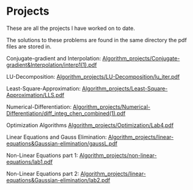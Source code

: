 # Projects
These are all the projects I have worked on to date.

The solutions to these problems are found in the same directory the pdf files are stored in.

Conjugate-gradient and Interpolation:
[Algorithm_projects/Conjugate-gradient&Interpolation/interp1(1).pdf](https://github.com/Ron530/Projects/blob/d84d83384ed4c5d4c0ba535e9f971e2431a40cc2/Algorithm_projects/Conjugate-gradient&Interpolation/interp1(1).pdf)

LU-Decomposition:
[Algorithm_projects/LU-Decomposition/lu_iter.pdf](https://github.com/Ron530/Projects/blob/efe66d28a4654e1ac5ef6277dead7f1edbce51ef/Algorithm_projects/LU-Decomposition/lu_iter.pdf)

Least-Square-Approximation:
[Algorithm_projects/Least-Square-Approximation/LLS.pdf](https://github.com/Ron530/Projects/blob/b5e83ac713ceb16219ac73aacc39cbf2f0b68ad0/Algorithm_projects/Least-Square-Approximation/LLS.pdf)

Numerical-Differentiation:
[Algorithm_projects/Numerical-Differentiation/diff_integ_chen_combined(1).pdf](https://github.com/Ron530/Projects/blob/f0527f887b74828cb696e5a97e491296c60cf4f0/Algorithm_projects/Numerical-Differentiation/diff_integ_chen_combined(1).pdf)

Optimization Algorithms
[Algorithm_projects/Optimization/Lab4.pdf](https://github.com/Ron530/Projects/blob/f0527f887b74828cb696e5a97e491296c60cf4f0/Algorithm_projects/Optimization/Lab4.pdf)

Linear Equations and Gauss Elimination:
[Algorithm_projects/linear-equations&Gaussian-elimination/gaussL.pdf](https://github.com/Ron530/Projects/blob/f0527f887b74828cb696e5a97e491296c60cf4f0/Algorithm_projects/linear-equations&Gaussian-elimination/gaussL.pdf)

Non-Linear Equations part 1:
[Algorithm_projects/non-linear-equations/lab1.pdf](https://github.com/Ron530/Projects/blob/f0527f887b74828cb696e5a97e491296c60cf4f0/Algorithm_projects/non-linear-equations/lab1.pdf)

Non-Linear Equations part 2:
[Algorithm_projects/linear-equations&Gaussian-elimination/lab2.pdf](https://github.com/Ron530/Projects/blob/f0527f887b74828cb696e5a97e491296c60cf4f0/Algorithm_projects/linear-equations&Gaussian-elimination/lab2.pdf)



